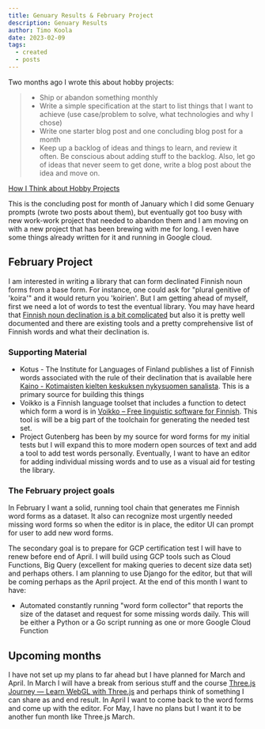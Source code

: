 ```yaml
---
title: Genuary Results & February Project
description: Genuary Results
author: Timo Koola
date: 2023-02-09
tags:
  - created
  - posts
---
```


Two months ago I wrote this about hobby projects:

> - Ship or abandon something monthly
> - Write a simple specification at the start to list things that I want to achieve (use case/problem to solve, what technologies and why I chose)
> - Write one starter blog post and one concluding blog post for a month
> - Keep up a backlog of ideas and things to learn, and review it often. Be conscious about adding stuff to the backlog. Also, let go of ideas that never seem to get done, write a blog post about the idea and move on.

[How I Think about Hobby Projects](https://timokoola.dev/posts/2022108/)

This is the concluding post for month of January which I did some Genuary prompts (wrote two posts about them), but eventually got too busy with new work-work project that needed to abandon them and I am moving on with a new project that has been brewing with me for long. I even have some things already written for it and running in Google cloud.

## February Project

I am interested in writing a library that can form declinated Finnish noun forms from a base form. For instance, one could ask for "plural genitive of 'koira'" and it would return you 'koirien'. But I am getting ahead of myself, first we need a lot of words to test the eventual library. You may have heard that [Finnish noun declination is a bit complicated](https://en.wikipedia.org/wiki/Finnish_noun_cases) but also it is pretty well documented and there are existing tools and a pretty comprehensive list of Finnish words and what their declination is.

### Supporting Material

- Kotus - The Institute for Languages of Finland publishes a list of Finnish words associated with the rule of their declination that is available here [Kaino - Kotimaisten kielten keskuksen nykysuomen sanalista](https://kaino.kotus.fi/sanat/nykysuomi/). This is a primary source for building this things
- Voikko is a Finnish language toolset that includes a function to detect which form a word is in [Voikko – Free linguistic software for Finnish](https://voikko.puimula.org/). This tool is will be a big part of the toolchain for generating the needed test set.
- Project Gutenberg has been by my source for word forms for my initial tests but I will expand this to more modern open sources of text and add a tool to add test words personally. Eventually, I want to have an editor for adding individual missing words and to use as a visual aid for testing the library.

### The February project goals

In February I want a solid, running tool chain that generates me Finnish word forms as a dataset. It also can recognize most urgently needed missing word forms so when the editor is in place, the editor UI can prompt for user to add new word forms.

The secondary goal is to prepare for GCP certification test I will have to renew before end of April. I will build using GCP tools such as Cloud Functions, Big Query (excellent for making queries to decent size data set) and perhaps others. I am planning to use Django for the editor, but that will be coming perhaps as the April project. At the end of this month I want to have:

- Automated constantly running "word form collector" that reports the size of the dataset and request for some missing words daily. This will be either a Python or a Go script running as one or more Google Cloud Function

## Upcoming months

I have not set up my plans to far ahead but I have planned for March and April. In March I will have a break from serious stuff and the course [Three.js Journey — Learn WebGL with Three.js](https://threejs-journey.com/) and perhaps think of something I can share as and end result. In April I want to come back to the word forms and come up with the editor. For May, I have no plans but I want it to be another fun month like Three.js March.
